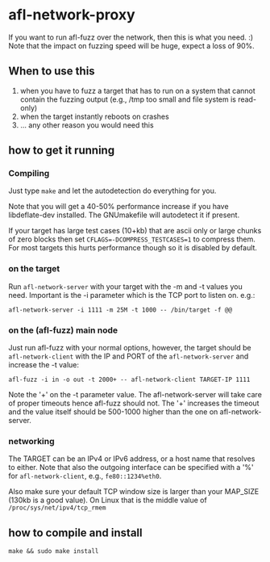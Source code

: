 # afl-network-proxy

If you want to run afl-fuzz over the network, then this is what you need. :)
Note that the impact on fuzzing speed will be huge, expect a loss of 90%.

## When to use this

1. when you have to fuzz a target that has to run on a system that cannot
   contain the fuzzing output (e.g., /tmp too small and file system is
   read-only)
2. when the target instantly reboots on crashes
3. ... any other reason you would need this

## how to get it running

### Compiling

Just type `make` and let the autodetection do everything for you.

Note that you will get a 40-50% performance increase if you have libdeflate-dev
installed. The GNUmakefile will autodetect it if present.

If your target has large test cases (10+kb) that are ascii only or large chunks
of zero blocks then set `CFLAGS=-DCOMPRESS_TESTCASES=1` to compress them.
For most targets this hurts performance though so it is disabled by default.

### on the target

Run `afl-network-server` with your target with the -m and -t values you need.
Important is the -i parameter which is the TCP port to listen on.
e.g.:

```
afl-network-server -i 1111 -m 25M -t 1000 -- /bin/target -f @@
```

### on the (afl-fuzz) main node

Just run afl-fuzz with your normal options, however, the target should be
`afl-network-client` with the IP and PORT of the `afl-network-server` and
increase the -t value:

```
afl-fuzz -i in -o out -t 2000+ -- afl-network-client TARGET-IP 1111
```

Note the '+' on the -t parameter value. The afl-network-server will take care of
proper timeouts hence afl-fuzz should not. The '+' increases the timeout and the
value itself should be 500-1000 higher than the one on afl-network-server.

### networking

The TARGET can be an IPv4 or IPv6 address, or a host name that resolves to
either. Note that also the outgoing interface can be specified with a '%' for
`afl-network-client`, e.g., `fe80::1234%eth0`.

Also make sure your default TCP window size is larger than your MAP_SIZE
(130kb is a good value).
On Linux that is the middle value of `/proc/sys/net/ipv4/tcp_rmem`

## how to compile and install

`make && sudo make install`

